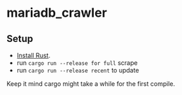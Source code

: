 # mariadb_crawler

## Setup
- [Install Rust](https://www.rust-lang.org/tools/install).
- run `cargo run --release for full` scrape
- run `cargo run --release recent` to update

Keep it mind cargo might take a while for the first compile.